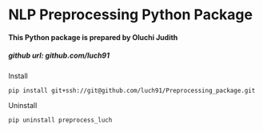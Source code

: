 # NLP Preprocessing Python Package

#### This Python package is prepared by Oluchi Judith

##### github url: github.com/luch91

Install

`pip install git+ssh://git@github.com/luch91/Preprocessing_package.git`

Uninstall

`pip uninstall preprocess_luch`